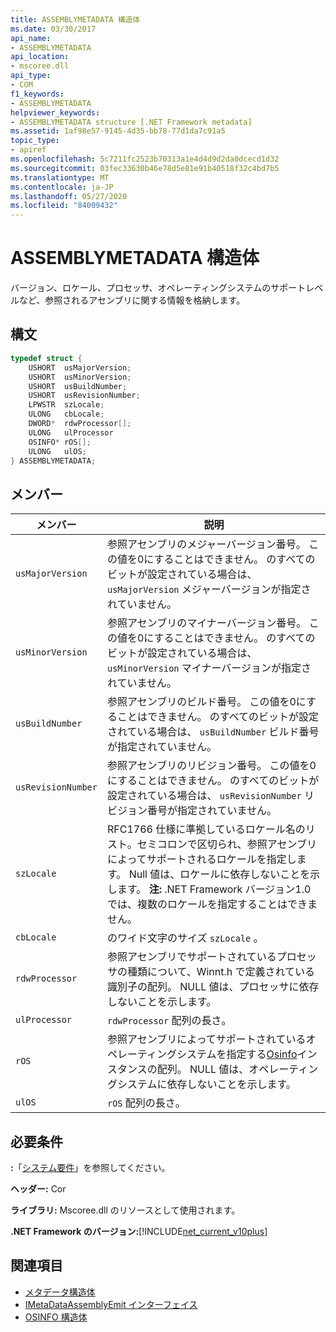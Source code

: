 ```yaml
---
title: ASSEMBLYMETADATA 構造体
ms.date: 03/30/2017
api_name:
- ASSEMBLYMETADATA
api_location:
- mscoree.dll
api_type:
- COM
f1_keywords:
- ASSEMBLYMETADATA
helpviewer_keywords:
- ASSEMBLYMETADATA structure [.NET Framework metadata]
ms.assetid: 1af98e57-9145-4d35-bb78-77d1da7c91a5
topic_type:
- apiref
ms.openlocfilehash: 5c7211fc2523b70313a1e4d4d9d2da0dcecd1d32
ms.sourcegitcommit: 03fec33630b46e78d5e81e91b40518f32c4bd7b5
ms.translationtype: MT
ms.contentlocale: ja-JP
ms.lasthandoff: 05/27/2020
ms.locfileid: "84009432"
---
```

# <a name="assemblymetadata-structure"></a>ASSEMBLYMETADATA 構造体
バージョン、ロケール、プロセッサ、オペレーティングシステムのサポートレベルなど、参照されるアセンブリに関する情報を格納します。  
  
## <a name="syntax"></a>構文  
  
```cpp  
typedef struct {  
    USHORT  usMajorVersion;  
    USHORT  usMinorVersion;  
    USHORT  usBuildNumber;  
    USHORT  usRevisionNumber;  
    LPWSTR  szLocale;  
    ULONG   cbLocale;  
    DWORD*  rdwProcessor[];  
    ULONG   ulProcessor  
    OSINFO* rOS[];  
    ULONG   ulOS;  
} ASSEMBLYMETADATA;  
```  
  
## <a name="members"></a>メンバー  
  
|メンバー|説明|  
|------------|-----------------|  
|`usMajorVersion`|参照アセンブリのメジャーバージョン番号。 この値を0にすることはできません。 のすべてのビットが設定されている場合は、 `usMajorVersion` メジャーバージョンが指定されていません。|  
|`usMinorVersion`|参照アセンブリのマイナーバージョン番号。 この値を0にすることはできません。 のすべてのビットが設定されている場合は、 `usMinorVersion` マイナーバージョンが指定されていません。|  
|`usBuildNumber`|参照アセンブリのビルド番号。 この値を0にすることはできません。 のすべてのビットが設定されている場合は、 `usBuildNumber` ビルド番号が指定されていません。|  
|`usRevisionNumber`|参照アセンブリのリビジョン番号。 この値を0にすることはできません。 のすべてのビットが設定されている場合は、 `usRevisionNumber` リビジョン番号が指定されていません。|  
|`szLocale`|RFC1766 仕様に準拠しているロケール名のリスト。セミコロンで区切られ、参照アセンブリによってサポートされるロケールを指定します。 Null 値は、ロケールに依存しないことを示します。 **注:** .NET Framework バージョン1.0 では、複数のロケールを指定することはできません。|  
|`cbLocale`|のワイド文字のサイズ `szLocale` 。|  
|`rdwProcessor`|参照アセンブリでサポートされているプロセッサの種類について、Winnt.h で定義されている識別子の配列。 NULL 値は、プロセッサに依存しないことを示します。|  
|`ulProcessor`|`rdwProcessor` 配列の長さ。|  
|`rOS`|参照アセンブリによってサポートされているオペレーティングシステムを指定する[Osinfo](osinfo-structure.md)インスタンスの配列。 NULL 値は、オペレーティングシステムに依存しないことを示します。|  
|`ulOS`|`rOS` 配列の長さ。|  
  
## <a name="requirements"></a>必要条件  
 **:**「[システム要件](../../get-started/system-requirements.md)」を参照してください。  
  
 **ヘッダー:** Cor  
  
 **ライブラリ:** Mscoree.dll のリソースとして使用されます。  
  
 **.NET Framework のバージョン:**[!INCLUDE[net_current_v10plus](../../../../includes/net-current-v10plus-md.md)]  
  
## <a name="see-also"></a>関連項目

- [メタデータ構造体](metadata-structures.md)
- [IMetaDataAssemblyEmit インターフェイス](imetadataassemblyemit-interface.md)
- [OSINFO 構造体](osinfo-structure.md)
